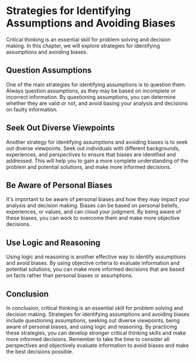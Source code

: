Strategies for Identifying Assumptions and Avoiding Biases
========================================================================================

Critical thinking is an essential skill for problem solving and decision making. In this chapter, we will explore strategies for identifying assumptions and avoiding biases.

Question Assumptions
--------------------

One of the main strategies for identifying assumptions is to question them. Always question assumptions, as they may be based on incomplete or incorrect information. By questioning assumptions, you can determine whether they are valid or not, and avoid basing your analysis and decisions on faulty information.

Seek Out Diverse Viewpoints
---------------------------

Another strategy for identifying assumptions and avoiding biases is to seek out diverse viewpoints. Seek out individuals with different backgrounds, experiences, and perspectives to ensure that biases are identified and addressed. This will help you to gain a more complete understanding of the problem and potential solutions, and make more informed decisions.

Be Aware of Personal Biases
---------------------------

It's important to be aware of personal biases and how they may impact your analysis and decision making. Biases can be based on personal beliefs, experiences, or values, and can cloud your judgment. By being aware of these biases, you can work to overcome them and make more objective decisions.

Use Logic and Reasoning
-----------------------

Using logic and reasoning is another effective way to identify assumptions and avoid biases. By using objective criteria to evaluate information and potential solutions, you can make more informed decisions that are based on facts rather than personal biases or assumptions.

Conclusion
----------

In conclusion, critical thinking is an essential skill for problem solving and decision making. Strategies for identifying assumptions and avoiding biases include questioning assumptions, seeking out diverse viewpoints, being aware of personal biases, and using logic and reasoning. By practicing these strategies, you can develop stronger critical thinking skills and make more informed decisions. Remember to take the time to consider all perspectives and objectively evaluate information to avoid biases and make the best decisions possible.

